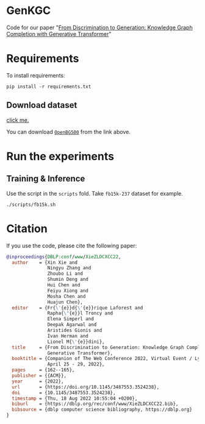 # GenKGC
Code for our paper "[From Discrimination to Generation: Knowledge Graph Completion with Generative Transformer](https://arxiv.org/pdf/2202.02113.pdf)"

Requirements
==========
To install requirements:

```
pip install -r requirements.txt
```

## Download dataset

[click me.](https://drive.google.com/drive/folders/1carN96-mvbYfW_X1Rt-eLCGjEYx3iOda?usp=sharing)

You can download [`OpenBG500`](https://github.com/OpenBGBenchmark/OpenBG500) from the link above.

Run the experiments
==========

## Training & Inference

Use the script in the `scripts` fold. Take `fb15k-237` dataset for example.

```shell
./scripts/fb15k.sh
```

# Citation
If you use the code, please cite the following paper:

```bibtex
@inproceedings{DBLP:conf/www/XieZLDCXCC22,
  author    = {Xin Xie and
               Ningyu Zhang and
               Zhoubo Li and
               Shumin Deng and
               Hui Chen and
               Feiyu Xiong and
               Mosha Chen and
               Huajun Chen},
  editor    = {Fr{\'{e}}d{\'{e}}rique Laforest and
               Rapha{\"{e}}l Troncy and
               Elena Simperl and
               Deepak Agarwal and
               Aristides Gionis and
               Ivan Herman and
               Lionel M{\'{e}}dini},
  title     = {From Discrimination to Generation: Knowledge Graph Completion with
               Generative Transformer},
  booktitle = {Companion of The Web Conference 2022, Virtual Event / Lyon, France,
               April 25 - 29, 2022},
  pages     = {162--165},
  publisher = {{ACM}},
  year      = {2022},
  url       = {https://doi.org/10.1145/3487553.3524238},
  doi       = {10.1145/3487553.3524238},
  timestamp = {Thu, 18 Aug 2022 10:55:04 +0200},
  biburl    = {https://dblp.org/rec/conf/www/XieZLDCXCC22.bib},
  bibsource = {dblp computer science bibliography, https://dblp.org}
}
```

